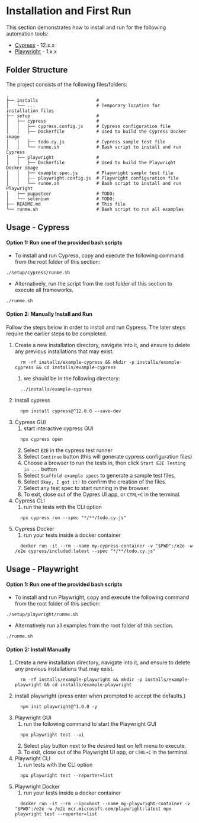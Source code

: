 # Installation and First Run

This section demonstrates how to install and run for the following automation tools:

- [Cypress](https://www.cypress.io/) - 12.x.x
- [Playwright](https://playwright.dev/) - 1.x.x

## Folder Structure

The project consists of the following files/folders:

```
.
├── installs                      #
│   └── ...                       # Temporary location for installation files
├── setup                         #
│   ├── cypress                   #
│   │   ├── cypress.config.js     # Cypress configuration file
│   │   ├── Dockerfile            # Used to build the Cypress Docker image
│   │   ├── todo.cy.js            # Cypress sample test file
│   │   └── runme.sh              # Bash script to install and run Cypress
│   ├── playwright                #
│   │   ├── Dockerfile            # Used to build the Playwright Docker image
│   │   ├── example.spec.js       # Playwright sample test file
│   │   ├── playwright.config.js  # Playwright configuration file
│   │   └── runme.sh              # Bash script to install and run Playwright
│   ├── puppeteer                 # TODO:
│   └── selenium                  # TODO:
├── README.md                     # This file
└── runme.sh                      # Bash script to run all examples
```

## Usage - Cypress

#### Option 1: Run one of the provided bash scripts
  - To install and run Cypress, copy and execute the following command from the root folder of this section:
  ```
  ./setup/cypress/runme.sh
  ```
  - Alternatively, run the script from the root folder of this section to execute all frameworks.
  ```
  ./runme.sh
  ```

#### Option 2: Manually Install and Run
Follow the steps below in order to install and run Cypress. The later steps require the earlier steps to be completed.
1. Create a new installation directory, navigate into it, and ensure to delete any previous installations that may exist.
    ```
      rm -rf installs/example-cypress && mkdir -p installs/example-cypress && cd installs/example-cypress
    ```
    1. we should be in the following directory:
    ```
      ../installs/example-cypress
    ```
2. install cypress
    ```
      npm install cypress@^12.0.0 --save-dev
    ```
3. Cypress GUI
    1. start interactive cypress GUI
    ```
      npx cypress open
    ```
    2. Select `E2E` in the cypress test runner
    3. Select `Continue` button (this will generate cypress configuration files)
    4. Choose a browser to run the tests in, then click `Start E2E Testing in ...` button
    5. Select `Scaffold example specs` to generate a sample test files,
    6. Select `Okay, I got it!` to confirm the creation of the files.
    7. Select any test spec to start running in the browser.
    8. To exit, close out of the Cypres UI app, or `CTRL+C` in the terminal.
4. Cypress CLI
    1. run the tests with the CLI option
    ```
      npx cypress run --spec "*/**/todo.cy.js"
    ```
5. Cypress Docker
    1. run your tests inside a docker container
    ```
      docker run -it --rm --name my-cypress-container -v "$PWD":/e2e -w /e2e cypress/included:latest --spec "*/**/todo.cy.js"
    ```

## Usage - Playwright

#### Option 1: Run one of the provided bash scripts
  - To install and run Playwright, copy and execute the following command from the root folder of this section:
  ```
  ./setup/playwright/runme.sh
  ```
  - Alternatively run all examples from the root folder of this section.
  ```
  ./runme.sh
  ```

#### Option 2: Install Manually
1. Create a new installation directory, navigate into it, and ensure to delete any previous installations that may exist.
    ```
      rm -rf installs/example-playwright && mkdir -p installs/example-playwright && cd installs/example-playwright
    ```
2. install playwright (press enter when prompted to accept the defaults.)
    ```
      npm init playwright@^1.0.0 -y
    ```
3. Playwright GUI
    1. run the following command to start the Playwright GUI
    ```
      npx playwright test --ui
    ```
    2. Select play button next to the desired test on left menu to execute.
    3. To exit, close out of the Playwright UI app, or `CTRL+C` in the terminal.
4. Playwright CLI
    1. run tests with the CLI option
    ```
      npx playwright test --reporter=list
    ```
5. Playwright Docker
    1. run your tests inside a docker container
    ```
      docker run -it --rm --ipc=host --name my-playwright-container -v "$PWD":/e2e -w /e2e mcr.microsoft.com/playwright:latest npx playwright test --reporter=list
    ```
